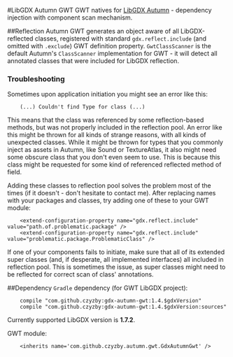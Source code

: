 #LibGDX Autumn GWT
GWT natives for [LibGDX Autumn](https://github.com/czyzby/gdx-autumn) - dependency injection with component scan mechanism.

##Reflection
Autumn GWT generates an object aware of all LibGDX-reflected classes, registered with standard `gdx.reflect.include` (and omitted with `.exclude`) GWT definition property. `GwtClassScanner` is the default Autumn's `ClassScanner` implementation for GWT - it will detect all annotated classes that were included for LibGDX reflection.

### Troubleshooting
Sometimes upon application initiation you might see an error like this:

```
    (...) Couldn't find Type for class (...)
```

This means that the class was referenced by some reflection-based methods, but was not properly included in the reflection pool. An error like this might be thrown for all kinds of strange reasons, with all kinds of unexpected classes. While it might be thrown for types that you commonly inject as assets in Autumn, like Sound or TextureAtlas, it also might need some obscure class that you don't even seem to use. This is because this class might be requested for some kind of referenced reflected method of field.

Adding these classes to reflection pool solves the problem most of the times (if it doesn't - don't hesitate to contact me). After replacing names with your packages and classes, try adding one of these to your GWT module:

```
    <extend-configuration-property name="gdx.reflect.include" value="path.of.problematic.package" />
    <extend-configuration-property name="gdx.reflect.include" value="problematic.package.ProblematicClass" />
```

If one of your components fails to initiate, make sure that all of its extended super classes (and, if desperate, all implemented interfaces) all included in reflection pool. This is sometimes the issue, as super classes might need to be reflected for correct scan of class' annotations.

##Dependency
`Gradle` dependency (for GWT LibGDX project):
```
    compile "com.github.czyzby:gdx-autumn-gwt:1.4.$gdxVersion"
    compile "com.github.czyzby:gdx-autumn-gwt:1.4.$gdxVersion:sources"
```

Currently supported LibGDX version is **1.7.2**.

GWT module:
```
    <inherits name='com.github.czyzby.autumn.gwt.GdxAutumnGwt' />
```